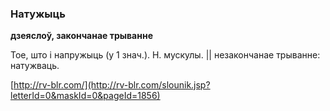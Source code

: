 ### Натужыць
**дзеяслоў, закончанае трыванне**

Тое, што і напружыць (у 1 знач.). Н. мускулы. || незакончанае трыванне: натужваць.

<a rel="author">[http://rv-blr.com/](http://rv-blr.com/slounik.jsp?letterId=0&maskId=0&pageId=1856)</a>
